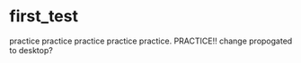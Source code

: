 # first_test
practice practice practice
practice practice. PRACTICE!!
change propogated to desktop?
